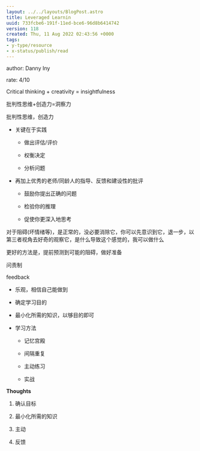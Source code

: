 ```yaml
---
layout: ../../layouts/BlogPost.astro
title: Leveraged Learnin
uuid: 733fcbe6-191f-11ed-bce6-96d8b6414742
version: 118
created: Thu, 11 Aug 2022 02:43:56 +0000
tags:
- y-type/resource
- x-status/publish/read
---
```


author: Danny Iny

rate: 4/10

Critical thinking + creativity = insightfulness

批判性思维+创造力=洞察力

批判性思维，创造力

- 关键在于实践

    - 做出评估/评价

    - 权衡决定

    - 分析问题

- 再加上优秀的老师/同龄人的指导、反馈和建设性的批评

    - 鼓励你提出正确的问题

    - 检验你的推理

    - 促使你更深入地思考

对于阻碍(坏情绪等)，是正常的，没必要消除它，你可以先意识到它，退一步，以第三者视角去好奇的观察它，是什么导致这个感觉的，我可以做什么

更好的方法是，提前预测到可能的阻碍，做好准备

问责制

feedback

- 乐观，相信自己能做到

- 确定学习目的

- 最小化所需的知识，以够目的即可

- 学习方法

    - 记忆宫殿

    - 间隔重复

    - 主动练习

    - 实战

**Thoughts**

1. 确认目标

1. 最小化所需的知识

1. 主动

1. 反馈